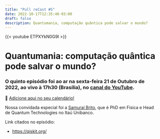 ```yaml
---
title: "Pull reCast #5"
date: 2022-10-17T12:35:40-03:00
draft: false
description: Quantumania, computação quântica pode salvar o mundo?
---
```


{{< youtube ETPXYkN0G9I >}}

<!-- [![yara](/images/flyer_live4-bottom.png)](http://live.pullrecast.dev)

{{<button href="https://www.sympla.com.br/evento-online/pull-recast-4-comunidades-com-yara-mascarenhas/1744221">}}Inscreva-se{{</button>}} -->

# Quantumania: computação quântica pode salvar o mundo?

### O quinto episódio foi ao ar na sexta-feira 21 de Outubro de 2022, ao vivo à 17h30 (Brasília), no [canal do YouTube](https://canal.pullrecast.dev).

:calendar: [Adicione aqui no seu calendário!](/calendar/ep005.ics)

Nossa convidada especial foi a [Samuraí Brito](https://www.linkedin.com/in/samurai-brito/), que é PhD em Física e Head de Quantum Technologies no Itaú Unibanco.

Link citados no episódio:
- https://qiskit.org/